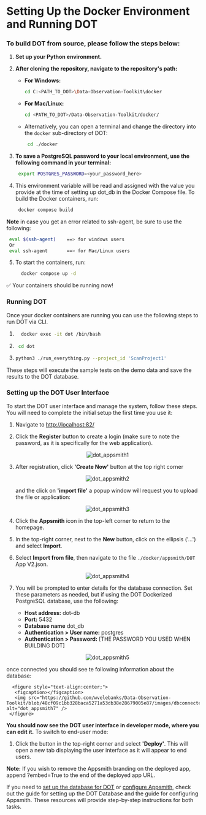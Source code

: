 # Setting Up the Docker Environment and Running DOT
### To build DOT from source, please follow the steps below:
1. **Set up your Python environment.**
2. **After cloning the repository, navigate to the repository's path:**
     - **For Windows:**
       ```bash
       cd C:<PATH_TO_DOT>\Data-Observation-Toolkit\docker
       ```
     - **For Mac/Linux:**
       ```bash
       cd <PATH_TO_DOT>/Data-Observation-Toolkit/docker/
       ```
   - Alternatively, you can open a terminal and change the directory into the `docker` sub-directory of DOT:
        ```bash
         cd ./docker
        ```
3. **To save a PostgreSQL password to your local environment, use the following command in your terminal:**

     ```bash
      export POSTGRES_PASSWORD=<your_password_here>
     ```

4. This environment variable will be read and assigned with the value you provide at the time of setting up dot_db in the Docker Compose file.
    To build the Docker containers, run:

    ```bash
     docker compose build
     ```
**Note** in case you get an error related to ssh-agent, be sure to use the following:

  ```bash
   eval $(ssh-agent)    ==> for windows users
   Or 
   eval ssh-agent       ==> for Mac/Linux users 
  ```

5. To start the containers, run:
   ```bash
     docker compose up -d
     ```
✅ Your containers should be running now!


### Running DOT
Once your docker containers are running you can use the following steps to run DOT via CLI.
1. ```bash
     docker exec -it dot /bin/bash
     ```
2.  ```bash
     cd dot
     ```
3.	 ```bash
     python3 ./run_everything.py --project_id 'ScanProject1'
     ```
These steps will execute the sample tests on the demo data and save the results to the DOT database.


### Setting up the DOT User Interface
To start the DOT user interface and manage the system, follow these steps. You will need to complete the initial setup the first time you use it:
1.	Navigate to [http://localhost:82/](http://localhost:82)
2.	Click the **Register** button to create a login (make sure to note the password, as it is specifically for the web application).

     <figure style="text-align:center;">
      <figcaption></figcaption>
      <img src="https://github.com/wvelebanks/Data-Observation-Toolkit/blob/f5a7a35828a871e5f7b9f6c9d03aee8f6f762d89/images/appsmith_signup.png" alt="dot_appsmith1" />
    </figure>

3.	After registration, click **'Create Now'**  button  at the top right corner

      <figure style="text-align:center;">
       <figcaption></figcaption>
       <img src="https://github.com/wvelebanks/Data-Observation-Toolkit/blob/f5a7a35828a871e5f7b9f6c9d03aee8f6f762d89/images/importDOTonAppsmith.png" alt="dot_appsmith2" />
     </figure>

     and the click on **'import file'** a popup window will request you to upload the file or application:

      <figure style="text-align:center;">
       <figcaption></figcaption>
       <img src="https://github.com/wvelebanks/Data-Observation-Toolkit/blob/f5a7a35828a871e5f7b9f6c9d03aee8f6f762d89/images/importappsmithapp.png" alt="dot_appsmith3" />
     </figure>

4.	Click the **Appsmith** icon in the top-left corner to return to the homepage.
5.	In the top-right corner, next to the **New** button, click on the ellipsis ('...') and select **Import**.
6.	Select **Import from file**, then navigate to the file ```./docker/appsmith/DOT``` App V2.json.

     <figure style="text-align:center;">
       <figcaption></figcaption>
       <img src="https://github.com/wvelebanks/Data-Observation-Toolkit/blob/29960ed70da625ae75a1272286720c77df5171c0/images/importingDOTapptoAppsmith.png" alt="dot_appsmith4" />
     </figure>

7.	You will be prompted to enter details for the database connection. Set these parameters as needed, but if using the DOT Dockerized PostgreSQL database, use the following:

     - **Host address:** dot-db
     - **Port:** 5432
     - **Database name** dot_db
     - **Authentication > User name:** postgres
     - **Authentication > Password:** [THE PASSWORD YOU USED WHEN BUILDING DOT]


     <figure style="text-align:center;">
       <figcaption></figcaption>
       <img src="https://github.com/wvelebanks/Data-Observation-Toolkit/blob/bd12481733f398e3dcf69c555631f9baf137aa0a/images/dbconnection_on_appsmisth.png" alt="dot_appsmith5" />
     </figure>

   once connected you should see te following information about the database:

      <figure style="text-align:center;">
       <figcaption></figcaption>
       <img src="https://github.com/wvelebanks/Data-Observation-Toolkit/blob/48cf09c1bb328baca5271a53db38e28679005e87/images/dbconnectedtoappsmith.png" alt="dot_appsmith7" />
     </figure>


**You should now see the DOT user interface in developer mode, where you can edit it.**
To switch to end-user mode:

  1.	Click the button in the top-right corner and select **'Deploy'**. This will open a new tab displaying the user interface as it will appear to end users.

**Note:** If you wish to remove the Appsmith branding on the deployed app, append ?embed=True to the end of the deployed app URL.


If you need to [set up the database for DOT](https://github.com/wvelebanks/Data-Observation-Toolkit/blob/b70d3e044858387443698354b0c4253a6b618b17/documentation_DOT/configuringDOTdb.md) or [configure Appsmith](https://github.com/wvelebanks/Data-Observation-Toolkit/blob/d9845f8228bb147af7f28f7a300a68012e9b51ed/documentation_DOT/developingappsmith.md), check out the guide for setting up the DOT Database and the guide for configuring Appsmith. These resources will provide step-by-step instructions for both tasks.